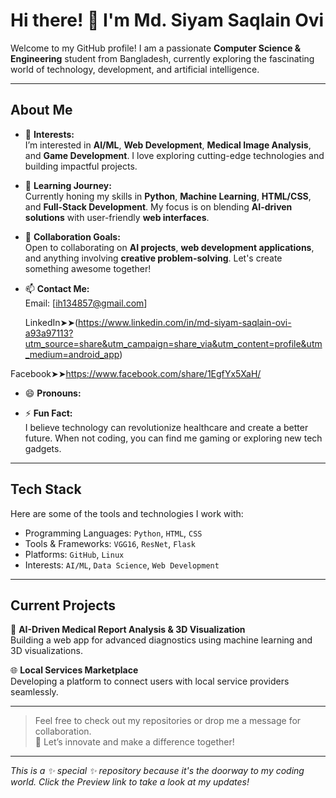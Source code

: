 # Hi there! 👋 I'm Md. Siyam Saqlain Ovi  

Welcome to my GitHub profile! I am a passionate **Computer Science & Engineering** student from Bangladesh, currently exploring the fascinating world of technology, development, and artificial intelligence.  

---

## About Me  
- 👀 **Interests:**  
  I’m interested in **AI/ML**, **Web Development**, **Medical Image Analysis**, and **Game Development**. I love exploring cutting-edge technologies and building impactful projects.  

- 🌱 **Learning Journey:**  
  Currently honing my skills in **Python**, **Machine Learning**, **HTML/CSS**, and **Full-Stack Development**. My focus is on blending **AI-driven solutions** with user-friendly **web interfaces**.

- 💞️ **Collaboration Goals:**  
  Open to collaborating on **AI projects**, **web development applications**, and anything involving **creative problem-solving**. Let's create something awesome together!  

- 📫 **Contact Me:**  
  Email: [ih134857@gmail.com]
 
  LinkedIn➤➤(https://www.linkedin.com/in/md-siyam-saqlain-ovi-a93a97113?utm_source=share&utm_campaign=share_via&utm_content=profile&utm_medium=android_app)  

Facebook➤➤https://www.facebook.com/share/1EgfYx5XaH/ 

- 😄 **Pronouns:**  

- ⚡ **Fun Fact:**  
  I believe technology can revolutionize healthcare and create a better future. When not coding, you can find me gaming or exploring new tech gadgets.  

---

## Tech Stack  
Here are some of the tools and technologies I work with:  
- Programming Languages: `Python`, `HTML`, `CSS`  
- Tools & Frameworks: `VGG16`, `ResNet`, `Flask`  
- Platforms: `GitHub`, `Linux`  
- Interests: `AI/ML`, `Data Science`, `Web Development`  

---

## Current Projects  
🚀 **AI-Driven Medical Report Analysis & 3D Visualization**  
Building a web app for advanced diagnostics using machine learning and 3D visualizations.  

🌐 **Local Services Marketplace**  
Developing a platform to connect users with local service providers seamlessly.  

---

> Feel free to check out my repositories or drop me a message for collaboration.  
🌟 Let’s innovate and make a difference together!  

---
*This is a ✨ special ✨ repository because it's the doorway to my coding world. Click the Preview link to take a look at my updates!*